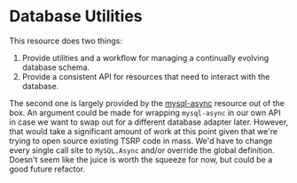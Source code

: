 # Database Utilities
This resource does two things:
1. Provide utilities and a workflow for managing a continually evolving database schema.
1. Provide a consistent API for resources that need to interact with the database.

The second one is largely provided by the [mysql-async](https://github.com/brouznouf/fivem-mysql-async) resource out of the box. An argument could be made for wrapping `mysql-async` in our own API in case we want to swap out for a different database adapter later. However, that would take a significant amount of work at this point given that we're trying to open source existing TSRP code in mass. We'd have to change every single call site to `MySQL.Async` and/or override the global definition. Doesn't seem like the juice is worth the squeeze for now, but could be a good future refactor.
